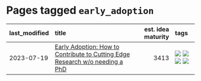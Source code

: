 # Pages tagged `early_adoption`

|last_modified|title|est. idea maturity|tags
|:---|:---|---:|:---|
|2023-07-19|[Early Adoption: How to Contribute to Cutting Edge Research w/o needing a PhD](../early_adoption_and_fomo.md)|3413|[![](https://img.shields.io/badge/tag-career_advice-0e5ec)](../tags/career_advice.md) [![](https://img.shields.io/badge/tag-early_adoption-36f98)](../tags/early_adoption.md) [![](https://img.shields.io/badge/tag-mentoring-3a9a4f)](../tags/mentoring.md) [![](https://img.shields.io/badge/tag-reddit-d9f12f)](../tags/reddit.md)|